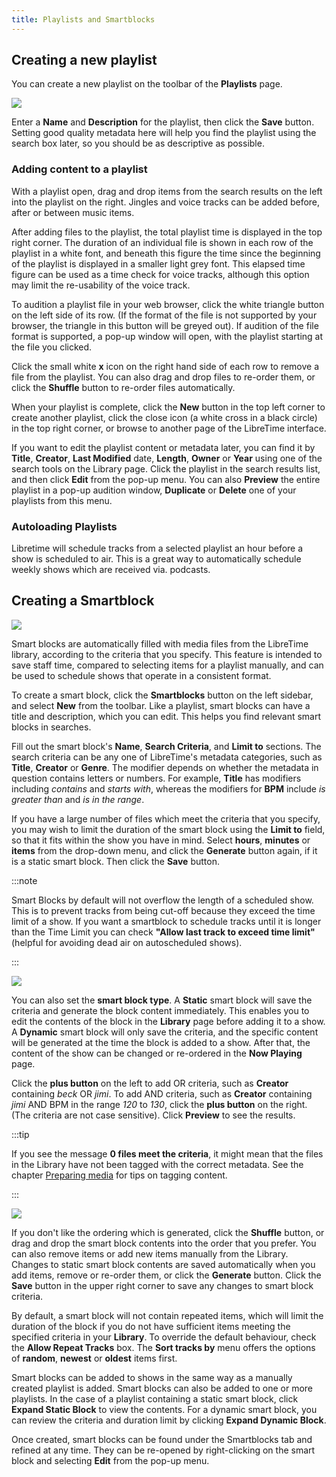 ```yaml
---
title: Playlists and Smartblocks
---
```


## Creating a new playlist

You can create a new playlist on the toolbar of the **Playlists** page.

![](./playlists-playlist-editor.png)

Enter a **Name** and **Description** for the playlist, then click the **Save** button. Setting good quality metadata here will help you find the playlist using the search box later, so you should be as descriptive as possible.

### Adding content to a playlist

With a playlist open, drag and drop items from the search results on the left into the playlist on the right. Jingles and voice tracks can be added before, after or between music items.

After adding files to the playlist, the total playlist time is displayed in the top right corner. The duration of an individual file is shown in each row of the playlist in a white font, and beneath this figure the time since the beginning of the playlist is displayed in a smaller light grey font. This elapsed time figure can be used as a time check for voice tracks, although this option may limit the re-usability of the voice track.

To audition a playlist file in your web browser, click the white triangle button on the left side of its row. (If the format of the file is not supported by your browser, the triangle in this button will be greyed out). If audition of the file format is supported, a pop-up window will open, with the playlist starting at the file you clicked.

Click the small white **x** icon on the right hand side of each row to remove a file from the playlist. You can also drag and drop files to re-order them, or click the **Shuffle** button to re-order files automatically.

When your playlist is complete, click the **New** button in the top left corner to create another playlist, click the close icon (a white cross in a black circle) in the top right corner, or browse to another page of the LibreTime interface.

If you want to edit the playlist content or metadata later, you can find it by **Title**, **Creator**, **Last Modified** date, **Length**, **Owner** or **Year** using one of the search tools on the Library page. Click the playlist in the search results list, and then click **Edit** from the pop-up menu. You can also **Preview** the entire playlist in a pop-up audition window, **Duplicate** or **Delete** one of your playlists from this menu.

### Autoloading Playlists

Libretime will schedule tracks from a selected playlist an hour before a show is scheduled to air. This is a great way to automatically schedule weekly shows which are received via. podcasts.

## Creating a Smartblock

![](./playlists-smartblock-options.png)

Smart blocks are automatically filled with media files from the LibreTime library, according to the criteria that you specify. This feature is intended to save staff time, compared to selecting items for a playlist manually, and can be used to schedule shows that operate in a consistent format.

To create a smart block, click the **Smartblocks** button on the left sidebar, and select **New** from the toolbar. Like a playlist, smart blocks can have a title and description, which you can edit. This helps you find relevant smart blocks in searches.

Fill out the smart block's **Name**, **Search Criteria**, and **Limit to** sections. The search criteria can be any one of LibreTime's metadata categories, such as **Title**, **Creator** or **Genre**. The modifier depends on whether the metadata in question contains letters or numbers. For example, **Title** has modifiers including _contains_ and _starts with_, whereas the modifiers for **BPM** include _is greater than_ and _is in the range_.

If you have a large number of files which meet the criteria that you specify, you may wish to limit the duration of the smart block using the **Limit to** field, so that it fits within the show you have in mind. Select **hours**, **minutes** or **items** from the drop-down menu, and click the **Generate** button again, if it is a static smart block. Then click the **Save** button.

:::note

Smart Blocks by default will not overflow the length of a scheduled show. This is to prevent tracks from being cut-off because they exceed the time limit of a show. If you want a smartblock to schedule tracks until it is longer than the Time Limit you can check **"Allow last track to exceed time limit"** (helpful for avoiding dead air on autoscheduled shows).

:::

![](./playlists-smartblock-advanced.png)

You can also set the **smart block type**. A **Static** smart block will save the criteria and generate the block content immediately. This enables you to edit the contents of the block in the **Library** page before adding it to a show. A **Dynamic** smart block will only save the criteria, and the specific content will be generated at the time the block is added to a show. After that, the content of the show can be changed or re-ordered in the **Now Playing** page.

Click the **plus button** on the left to add OR criteria, such as **Creator** containing _beck_ OR _jimi_. To add AND criteria, such as **Creator** containing _jimi_ AND BPM in the range _120_ to _130_, click the **plus button** on the right. (The criteria are not case sensitive). Click **Preview** to see the results.

:::tip

If you see the message **0 files meet the criteria**, it might mean that the files in the Library have not been tagged with the correct metadata. See the chapter [Preparing media](/docs/guides/preparing-media) for tips on tagging content.

:::

![](./playlists-smartblock-content.png)

If you don't like the ordering which is generated, click the **Shuffle** button, or drag and drop the smart block contents into the order that you prefer. You can also remove items or add new items manually from the Library. Changes to static smart block contents are saved automatically when you add items, remove or re-order them, or click the **Generate** button. Click the **Save** button in the upper right corner to save any changes to smart block criteria.

By default, a smart block will not contain repeated items, which will limit the duration of the block if you do not have sufficient items meeting the specified criteria in your **Library**. To override the default behaviour, check the **Allow Repeat Tracks** box. The **Sort tracks by** menu offers the options of **random**, **newest** or **oldest** items first.

Smart blocks can be added to shows in the same way as a manually created playlist is added. Smart blocks can also be added to one or more playlists. In the case of a playlist containing a static smart block, click **Expand Static Block** to view the contents. For a dynamic smart block, you can review the criteria and duration limit by clicking **Expand Dynamic Block**.

Once created, smart blocks can be found under the Smartblocks tab and refined at any time. They can be re-opened by right-clicking on the smart block and selecting **Edit** from the pop-up menu.
